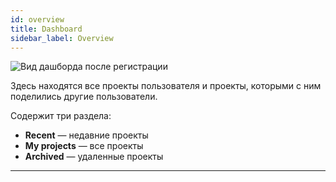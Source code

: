 ```yaml
---
id: overview
title: Dashboard
sidebar_label: Overview
---
```


![Вид дашборда после регистрации](/scr/dashboard-general.png)

Здесь находятся все проекты пользователя и проекты, которыми с ним поделились другие пользователи.

Содержит три раздела:

-   **Recent** — недавние проекты
-   **My projects** — все проекты
-   **Archived** — удаленные проекты

---

